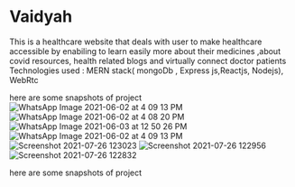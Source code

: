 
# Vaidyah
This is a healthcare website that deals with user to make healthcare accessible by enabiling to learn easily more about their medicines ,about covid resources, health related blogs and virtually connect doctor patients Technologies used : MERN stack( mongoDb , Express js,Reactjs, Nodejs), WebRtc


here are some snapshots of project
![WhatsApp Image 2021-06-02 at 4 09 13 PM](https://user-images.githubusercontent.com/63996482/126943865-69ac0609-767c-4995-8452-31fcb96036c4.jpeg)
![WhatsApp Image 2021-06-02 at 4 08 20 PM](https://user-images.githubusercontent.com/63996482/126943875-bbb86113-fd29-4fa0-b170-1b084afb32af.jpeg)
![WhatsApp Image 2021-06-03 at 12 50 26 PM](https://user-images.githubusercontent.com/63996482/126943910-df0dc966-b993-4097-ba33-e8201fa86373.jpeg)
![WhatsApp Image 2021-06-02 at 4 09 13 PM](https://user-images.githubusercontent.com/63996482/126943930-1c7d9493-005a-453f-8af7-218b69732838.jpeg)
![Screenshot 2021-07-26 123023](https://user-images.githubusercontent.com/63996482/126947528-4a08b965-dabf-4e86-8150-4c3656eda74f.png)
![Screenshot 2021-07-26 122956](https://user-images.githubusercontent.com/63996482/126947536-9deaeb83-a2ea-474c-a623-821b2d319d77.png)
![Screenshot 2021-07-26 122832](https://user-images.githubusercontent.com/63996482/126947540-ed0ff276-6378-493c-93be-fac02482c572.png)





here are some snapshots of project
